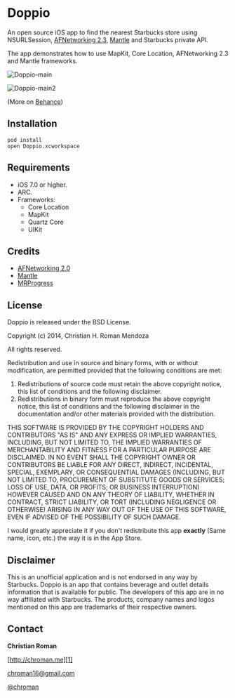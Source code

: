 Doppio
=======================
An open source iOS app to find the nearest Starbucks store using NSURLSession, [AFNetworking 2.3][4], [Mantle][5] and Starbucks private API.

The app demonstrates how to use MapKit, Core Location, AFNetworking 2.3 and Mantle frameworks.

![Doppio-main](http://chroman.me/wp-content/uploads/2013/12/1.png)

![Doppio-main2](http://chroman.me/wp-content/uploads/2013/12/3.png)

(More on [Behance][7])

Installation
------------
```
pod install
open Doppio.xcworkspace
```

Requirements
----------
* iOS 7.0 or higher.
* ARC.
* Frameworks:
    * Core Location
    * MapKit
    * Quartz Core
    * UIKit

Credits
----------
* [AFNetworking 2.0][4]
* [Mantle][5]
* [MRProgress][6]

## License
Doppio is released under the BSD License.

Copyright (c) 2014, Christian H. Roman Mendoza

All rights reserved.

Redistribution and use in source and binary forms, with or without
modification, are permitted provided that the following conditions are met: 

1. Redistributions of source code must retain the above copyright notice, this
   list of conditions and the following disclaimer. 
2. Redistributions in binary form must reproduce the above copyright notice,
   this list of conditions and the following disclaimer in the documentation
   and/or other materials provided with the distribution. 

THIS SOFTWARE IS PROVIDED BY THE COPYRIGHT HOLDERS AND CONTRIBUTORS "AS IS" AND
ANY EXPRESS OR IMPLIED WARRANTIES, INCLUDING, BUT NOT LIMITED TO, THE IMPLIED
WARRANTIES OF MERCHANTABILITY AND FITNESS FOR A PARTICULAR PURPOSE ARE
DISCLAIMED. IN NO EVENT SHALL THE COPYRIGHT OWNER OR CONTRIBUTORS BE LIABLE FOR
ANY DIRECT, INDIRECT, INCIDENTAL, SPECIAL, EXEMPLARY, OR CONSEQUENTIAL DAMAGES
(INCLUDING, BUT NOT LIMITED TO, PROCUREMENT OF SUBSTITUTE GOODS OR SERVICES;
LOSS OF USE, DATA, OR PROFITS; OR BUSINESS INTERRUPTION) HOWEVER CAUSED AND
ON ANY THEORY OF LIABILITY, WHETHER IN CONTRACT, STRICT LIABILITY, OR TORT
(INCLUDING NEGLIGENCE OR OTHERWISE) ARISING IN ANY WAY OUT OF THE USE OF THIS
SOFTWARE, EVEN IF ADVISED OF THE POSSIBILITY OF SUCH DAMAGE.

I would greatly appreciate it if you don't redistribute this app **exactly** (Same name, icon, etc.) the way it is in the App Store.

Disclaimer
----------
This is an unofficial application and is not endorsed in any way by Starbucks.
Doppio is an app that contains beverage and outlet details information that is available for public.
The developers of this app are in no way affiliated with Starbucks.
The products, company names and logos mentioned on this app are trademarks of their respective owners.

Contact
----------

**Christian Roman**
  
[http://chroman.me][1]

[chroman16@gmail.com][2]

[@chroman][3] 

  [1]: http://chroman.me
  [2]: mailto:chroman16@gmail.com
  [3]: http://twitter.com/chroman
  [4]: https://github.com/AFNetworking/AFNetworking
  [5]: https://github.com/MantleFramework/Mantle
  [6]: https://github.com/mrackwitz/MRProgress
  [7]: https://www.behance.net/gallery/Doppio/13512309
